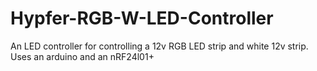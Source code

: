 # Hypfer-RGB-W-LED-Controller
An LED controller for controlling a 12v RGB LED strip and white 12v strip. Uses an arduino and an nRF24l01+
